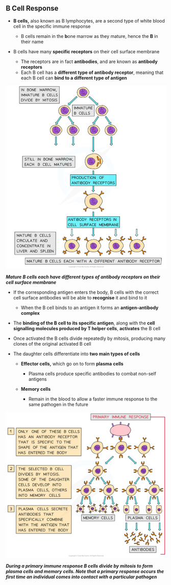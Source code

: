 ## B Cell Response

* **B cells,** also known as B lymphocytes, are a second type of white blood cell in the specific immune response

  + B cells remain in the **b**one marrow as they mature, hence the **B** in their name
* B cells have many **specific receptors** on their cell surface membrane

  + The receptors are in fact **antibodies**, and are known as **antibody receptors**
  + Each B cell has a **different type of antibody receptor**, meaning that each B cell can **bind to a different type of antigen**

![The maturation of B lymphocytes](The-maturation-of-B-lymphocytes.png)

***Mature B cells each have different types of antibody receptors on their cell surface membrane***

* If the corresponding antigen enters the body, B cells with the correct cell surface antibodies will be able to **recognise** it and bind to it

  + When the B cell binds to an antigen it forms an **antigen-antibody complex**
* The **binding of the B cell to its specific antigen**, along with the **cell signalling molecules produced by T helper cells**, **activates** the B cell
* Once activated the B cells divide repeatedly by mitosis, producing many clones of the original activated B cell
* The daughter cells differentiate into **two main types of cells**

  + **Effector cells,** which go on to form **plasma** **cells**

    - Plasma cells produce specific antibodies to combat non-self antigens
  + **Memory cells**

    - Remain in the blood to allow a faster immune response to the same pathogen in the future

![The function of B-lymphocytes during a primary immune response_1](The-function-of-B-lymphocytes-during-a-primary-immune-response_1.png)

***During a primary immune response B cells divide by mitosis to form plasma cells and memory cells. Note that a primary response occurs the first time an individual comes into contact with a particular pathogen***